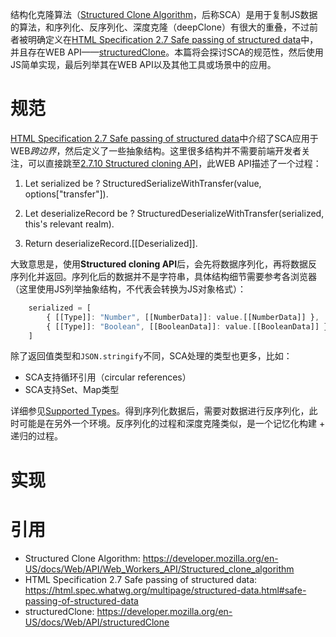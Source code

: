 结构化克隆算法（[Structured Clone Algorithm][Structured Clone Algorithm]，后称SCA）是用于复制JS数据的算法，和序列化、反序列化、深度克隆（deepClone）有很大的重叠，不过前者被明确定义在[HTML Specification 2.7 Safe passing of structured data][HTML Specification 2.7 Safe passing of structured data]中，并且存在WEB API——[structuredClone][structuredClone]。本篇将会探讨SCA的规范性，然后使用JS简单实现，最后列举其在WEB API以及其他工具或场景中的应用。

# 规范

[HTML Specification 2.7 Safe passing of structured data]中介绍了SCA应用于WEB*跨边界*，然后定义了一些抽象结构。这里很多结构并不需要前端开发者关注，可以直接跳至[2.7.10 Structured cloning API](https://html.spec.whatwg.org/multipage/structured-data.html#structured-cloning)，此WEB API描述了一个过程：

1. Let serialized be ? StructuredSerializeWithTransfer(value, options["transfer"]).

2. Let deserializeRecord be ? StructuredDeserializeWithTransfer(serialized, this's relevant realm).

3. Return deserializeRecord.[[Deserialized]].

大致意思是，使用**Structured cloning API**后，会先将数据序列化，再将数据反序列化并返回。序列化后的数据并不是字符串，具体结构细节需要参考各浏览器（这里使用JS列举抽象结构，不代表会转换为JS对象格式）：

```js
    serialized = [
        { [[Type]]: "Number", [[NumberData]]: value.[[NumberData]] },
        { [[Type]]: "Boolean", [[BooleanData]]: value.[[BooleanData]] }
    ]
```

除了返回值类型和`JSON.stringify`不同，SCA处理的类型也更多，比如：

- SCA支持循环引用（circular references）
- SCA支持Set、Map类型

详细参见[Supported Types](https://developer.mozilla.org/en-US/docs/Web/API/Web_Workers_API/Structured_clone_algorithm#supported_types)。得到序列化数据后，需要对数据进行反序列化，此时可能是在另外一个环境。反序列化的过程和深度克隆类似，是一个记忆化构建 + 递归的过程。

# 实现



# 引用

- Structured Clone Algorithm: https://developer.mozilla.org/en-US/docs/Web/API/Web_Workers_API/Structured_clone_algorithm
- HTML Specification 2.7 Safe passing of structured data: https://html.spec.whatwg.org/multipage/structured-data.html#safe-passing-of-structured-data
- structuredClone: https://developer.mozilla.org/en-US/docs/Web/API/structuredClone

[Structured Clone Algorithm]: https://developer.mozilla.org/en-US/docs/Web/API/Web_Workers_API/Structured_clone_algorithm

[HTML Specification 2.7 Safe passing of structured data]: https://html.spec.whatwg.org/multipage/structured-data.html#safe-passing-of-structured-data

[structuredClone]: https://developer.mozilla.org/en-US/docs/Web/API/structuredClone